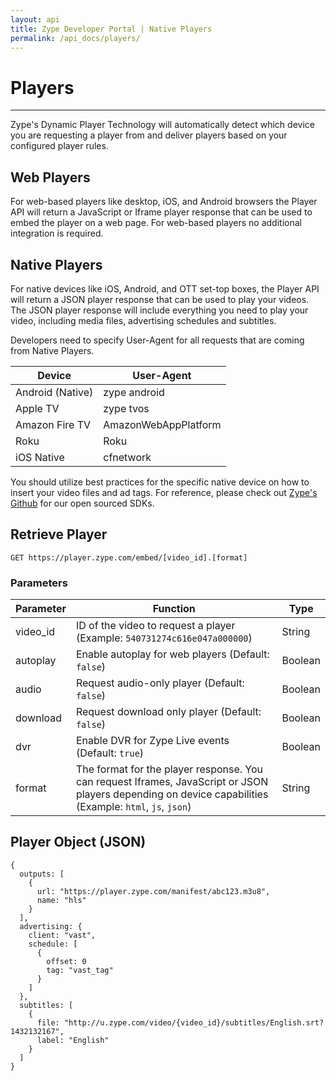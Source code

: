 ```yaml
---
layout: api
title: Zype Developer Portal | Native Players
permalink: /api_docs/players/
---
```


# Players

---
Zype's Dynamic Player Technology will automatically detect which device you are requesting a player from and deliver players based on your configured player rules.

## Web Players

For web-based players like desktop, iOS, and Android browsers the Player API will return a JavaScript or Iframe player response that can be used to embed the player on a web page. For web-based players no additional integration is required.

## Native Players

For native devices like iOS, Android, and OTT set-top boxes, the Player API will return a JSON player response that can be used to play your videos. The JSON player response will include everything you need to play your video, including media files, advertising schedules and subtitles.

Developers need to specify User-Agent for all requests that are coming from Native Players.

Device | User-Agent 
--------- | -------- 
Android (Native) | zype android 
Apple TV | zype tvos
Amazon Fire TV | AmazonWebAppPlatform
Roku | Roku
iOS Native | cfnetwork

You should utilize best practices for the specific native device on how to insert your video files and ad tags. For reference,
please check out [Zype's Github](https://github.com/zype/) for our open sourced SDKs.

## Retrieve Player

```
GET https://player.zype.com/embed/[video_id].[format]
```

### Parameters

Parameter | Function | Type
--------- | -------- | ----
video_id | ID of the video to request a player (Example: `540731274c616e047a000000`) | String
autoplay | Enable autoplay for web players (Default: `false`) | Boolean
audio | Request audio-only player (Default: `false`) | Boolean
download | Request download only player (Default: `false`) | Boolean
dvr | Enable DVR for Zype Live events (Default: `true`) | Boolean
format | The format for the player response. You can request Iframes, JavaScript or JSON players depending on device capabilities (Example: `html`, `js`, `json`) | String

## Player Object (JSON)
```
{
  outputs: [
    {
      url: "https://player.zype.com/manifest/abc123.m3u8",
      name: "hls"
    }
  ],
  advertising: {
    client: "vast",
    schedule: [
      {
        offset: 0
        tag: "vast_tag"
      }
    ]
  },
  subtitles: [
    {
      file: "http://u.zype.com/video/{video_id}/subtitles/English.srt?1432132167",
      label: "English"
    }
  ]
}
```
